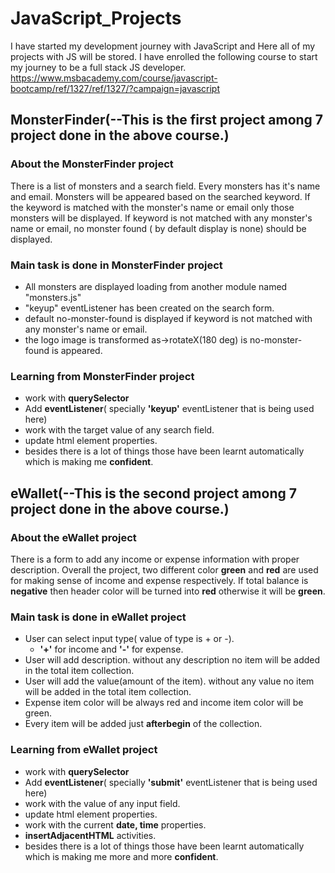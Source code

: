 # JavaScript_Projects
I have started my development journey with JavaScript and Here all of my projects with JS will be stored.
I have enrolled the following course to start my journey to be a full stack JS developer.
https://www.msbacademy.com/course/javascript-bootcamp/ref/1327/ref/1327/?campaign=javascript

## MonsterFinder(--This is the first project among 7 project done in the above course.)
### About the MonsterFinder project
  There is a list of monsters and a search field. Every monsters has it's name and email. Monsters will be appeared based on the searched keyword.
  If the keyword is matched with the monster's name or email only those monsters will be displayed. If keyword is not matched with any monster's name or email,
  no monster found ( by default display is none) should be displayed.
  
### Main task is done in MonsterFinder project
- All monsters are displayed loading from another module named "monsters.js"
- "keyup" eventListener has been created on the search form.
- default no-monster-found is displayed if keyword is not matched with any monster's name or email.
- the logo image is transformed as->rotateX(180 deg) is no-monster-found is appeared.

### Learning from MonsterFinder project
- work with **querySelector**
- Add **eventListener**( specially **'keyup'** eventListener that is being used here)
- work with the target value of any search field.
- update html element properties.
- besides there is a lot of things those have been learnt automatically which is making me **confident**.

## eWallet(--This is the second project among 7 project done in the above course.)
### About the eWallet project
  There is a form to add any income or expense information with proper description. Overall the project, two different color **green** and **red** are used
  for making sense of income and expense respectively. If total balance is **negative** then header color will be turned into **red** otherwise it will be **green**.

### Main task is done in eWallet project
- User can select input type( value of type is + or -).
  - **'+'** for income and **'-'** for expense.
- User will add description. without any description no item will be added in the total item collection.
- User will add the value(amount of the item). without any value no item will be added in the total item collection.
- Expense item color will be always red and income item color will be green.
- Every item will be added just **afterbegin** of the collection.

### Learning from eWallet project
- work with **querySelector**
- Add **eventListener**( specially **'submit'** eventListener that is being used here)
- work with the value of any input field.
- update html element properties.
- work with the current **date, time** properties.
- **insertAdjacentHTML** activities.
- besides there is a lot of things those have been learnt automatically which is making me more and more **confident**.
